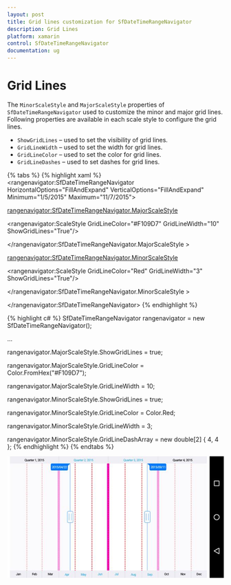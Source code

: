 ```yaml
---
layout: post
title: Grid lines customization for SfDateTimeRangeNavigator
description: Grid Lines
platform: xamarin
control: SfDateTimeRangeNavigator
documentation: ug
---
```


# Grid Lines

The `MinorScaleStyle` and `MajorScaleStyle` properties of `SfDateTimeRangeNavigator` used to customize the minor and major grid lines. Following properties are available in each scale style to configure the grid lines.

* `ShowGridLines` – used to set the visibility of grid lines.
* `GridLineWidth` – used to set the width for grid lines.
* `GridLineColor` – used to set the color for grid lines.
* `GridLineDashes` – used to set dashes for grid lines.


{% tabs %}
{% highlight xaml %}
<rangenavigator:SfDateTimeRangeNavigator HorizontalOptions="FillAndExpand" VerticalOptions="FillAndExpand" Minimum="1/5/2015" 
	Maximum="11/7/2015">

<rangenavigator:SfDateTimeRangeNavigator.MajorScaleStyle>

<rangenavigator:ScaleStyle GridLineColor="#F109D7" GridLineWidth="10" ShowGridLines="True"/>

</rangenavigator:SfDateTimeRangeNavigator.MajorScaleStyle >

<rangenavigator:SfDateTimeRangeNavigator.MinorScaleStyle>

<rangenavigator:ScaleStyle GridLineColor="Red" GridLineWidth="3" ShowGridLines="True"/>

</rangenavigator:SfDateTimeRangeNavigator.MinorScaleStyle >

</rangenavigator:SfDateTimeRangeNavigator>
{% endhighlight %}

{% highlight c# %}
SfDateTimeRangeNavigator rangenavigator = new SfDateTimeRangeNavigator();

...

rangenavigator.MajorScaleStyle.ShowGridLines = true;

rangenavigator.MajorScaleStyle.GridLineColor = Color.FromHex("#F109D7");

rangenavigator.MajorScaleStyle.GridLineWidth = 10;

rangenavigator.MinorScaleStyle.ShowGridLines = true;

rangenavigator.MinorScaleStyle.GridLineColor = Color.Red;

rangenavigator.MinorScaleStyle.GridLineWidth = 3;

rangenavigator.MinorScaleStyle.GridLineDashArray = new double[2] { 4, 4 };
{% endhighlight %}
{% endtabs %}

![](gridLine_images/gridline_img1.jpeg)
